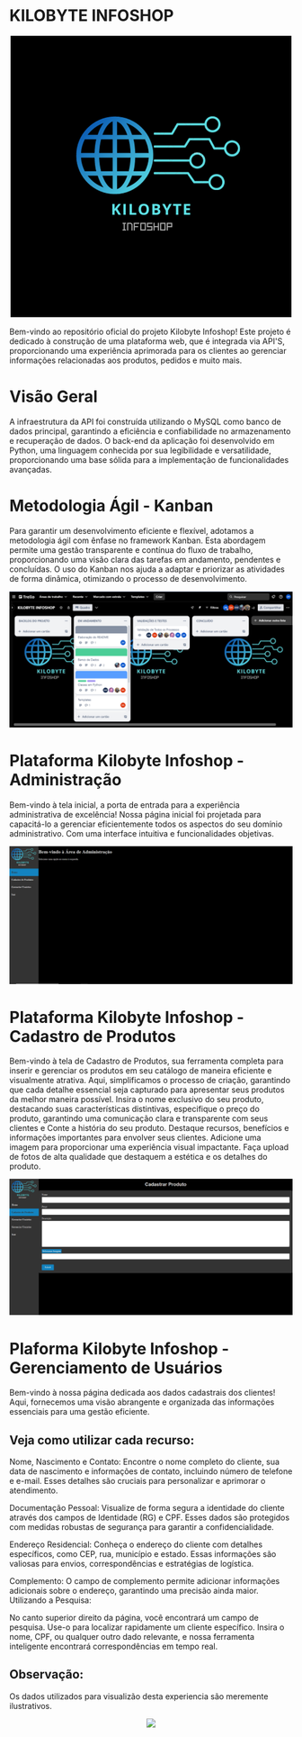 # KILOBYTE INFOSHOP

<div align="center">
  <img src="static/imagens/kilobyte.png">
</div>

Bem-vindo ao repositório oficial do projeto Kilobyte Infoshop!
Este projeto é dedicado à construção de uma plataforma web, que é integrada via API'S, proporcionando uma experiência aprimorada para os clientes ao gerenciar informações relacionadas aos produtos, pedidos e muito mais.

# Visão Geral

A infraestrutura da API foi construída utilizando o MySQL como banco de dados principal, garantindo a eficiência e confiabilidade no armazenamento e recuperação de dados. O back-end da aplicação foi desenvolvido em Python, uma linguagem conhecida por sua legibilidade e versatilidade, proporcionando uma base sólida para a implementação de funcionalidades avançadas.

# Metodologia Ágil - Kanban

Para garantir um desenvolvimento eficiente e flexível, adotamos a metodologia ágil com ênfase no framework Kanban. Esta abordagem permite uma gestão transparente e contínua do fluxo de trabalho, proporcionando uma visão clara das tarefas em andamento, pendentes e concluídas. O uso do Kanban nos ajuda a adaptar e priorizar as atividades de forma dinâmica, otimizando o processo de desenvolvimento.

<div align="center">
  <img src="static/imagens/trello.png">
</div>

# Plataforma Kilobyte Infoshop - Administração

Bem-vindo à tela inicial, a porta de entrada para a experiência administrativa de excelência! Nossa página inicial foi projetada para capacitá-lo a gerenciar eficientemente todos os aspectos do seu domínio administrativo. Com uma interface intuitiva e funcionalidades objetivas.

<div align="center">
  <img src="static/imagens/Bem vindo a área de administração.png">
</div>

# Plataforma Kilobyte Infoshop - Cadastro de Produtos


Bem-vindo à tela de Cadastro de Produtos, sua ferramenta completa para inserir e gerenciar os produtos em seu catálogo de maneira eficiente e visualmente atrativa. Aqui, simplificamos o processo de criação, garantindo que cada detalhe essencial seja capturado para apresentar seus produtos da melhor maneira possível.
Insira o nome exclusivo do seu produto, destacando suas características distintivas, especifique o preço do produto, garantindo uma comunicação clara e transparente com seus clientes e Conte a história do seu produto. Destaque recursos, benefícios e informações importantes para envolver seus clientes.
Adicione uma imagem para proporcionar uma experiência visual impactante. Faça upload de fotos de alta qualidade que destaquem a estética e os detalhes do produto.

<div align="center">
  <img src="static/imagens/Cadastro de Produtos.png">
</div>

# Plaforma Kilobyte Infoshop - Gerenciamento de Usuários

Bem-vindo à nossa página dedicada aos dados cadastrais dos clientes! Aqui, fornecemos uma visão abrangente e organizada das informações essenciais para uma gestão eficiente. 

## Veja como utilizar cada recurso:

Nome, Nascimento e Contato:
Encontre o nome completo do cliente, sua data de nascimento e informações de contato, incluindo número de telefone e e-mail. Esses detalhes são cruciais para personalizar e aprimorar o atendimento.

Documentação Pessoal:
Visualize de forma segura a identidade do cliente através dos campos de Identidade (RG) e CPF. Esses dados são protegidos com medidas robustas de segurança para garantir a confidencialidade.

Endereço Residencial:
Conheça o endereço do cliente com detalhes específicos, como CEP, rua, município e estado. Essas informações são valiosas para envios, correspondências e estratégias de logística.

Complemento:
O campo de complemento permite adicionar informações adicionais sobre o endereço, garantindo uma precisão ainda maior.
Utilizando a Pesquisa:

No canto superior direito da página, você encontrará um campo de pesquisa. Use-o para localizar rapidamente um cliente específico. Insira o nome, CPF, ou qualquer outro dado relevante, e nossa ferramenta inteligente encontrará correspondências em tempo real.

## Observação:
Os dados utilizados para visualizão desta experiencia são meremente ilustrativos. 

<div align="center">
  <img src="static/imagens/Gerenciar os Usuários.png">
</div>


